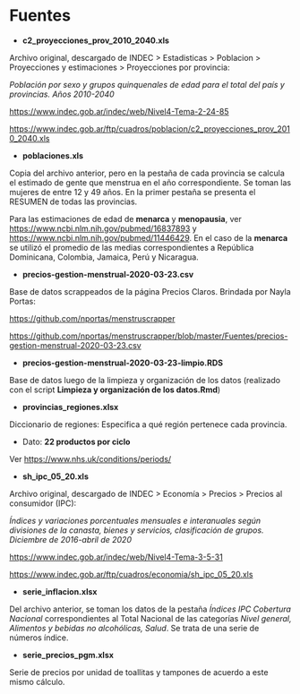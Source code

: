 # Fuentes

- __c2_proyecciones_prov_2010_2040.xls__

Archivo original, descargado de INDEC > Estadisticas > Poblacion > Proyecciones y estimaciones > Proyecciones por provincia:

_Población por sexo y grupos quinquenales de edad para el total del país y provincias. Años 2010-2040_

https://www.indec.gob.ar/indec/web/Nivel4-Tema-2-24-85

https://www.indec.gob.ar/ftp/cuadros/poblacion/c2_proyecciones_prov_2010_2040.xls

- __poblaciones.xls__

Copia del archivo anterior, pero en la pestaña de cada provincia se calcula el estimado de gente que menstrua en el año correspondiente. Se toman las mujeres de entre 12 y 49 años. En la primer pestaña se presenta el RESUMEN de todas las provincias.

Para las estimaciones de edad de __menarca__ y __menopausia__, ver https://www.ncbi.nlm.nih.gov/pubmed/16837893 y https://www.ncbi.nlm.nih.gov/pubmed/11446429. En el caso de la __menarca__ se utilizó el promedio de las medias correspondientes a República Dominicana, Colombia, Jamaica, Perú y Nicaragua.

- __precios-gestion-menstrual-2020-03-23.csv__

Base de datos scrappeados de la página Precios Claros. Brindada por Nayla Portas:

https://github.com/nportas/menstruscrapper

https://github.com/nportas/menstruscrapper/blob/master/Fuentes/precios-gestion-menstrual-2020-03-23.csv

- __precios-gestion-menstrual-2020-03-23-limpio.RDS__

Base de datos luego de la limpieza y organización de los datos (realizado con el script __Limpieza y organización de los datos.Rmd__)

- __provincias_regiones.xlsx__

Diccionario de regiones: Especifica a qué región pertenece cada provincia.

- Dato: __22 productos por ciclo__

Ver https://www.nhs.uk/conditions/periods/

- __sh_ipc_05_20.xls__

Archivo original, descargado de INDEC > Economía > Precios > Precios al consumidor (IPC):

_Índices y variaciones porcentuales mensuales e interanuales según divisiones de la canasta, bienes y servicios, clasificación de grupos. Diciembre de 2016-abril de 2020_

https://www.indec.gob.ar/indec/web/Nivel4-Tema-3-5-31

https://www.indec.gob.ar/ftp/cuadros/economia/sh_ipc_05_20.xls

- __serie_inflacion.xlsx__

Del archivo anterior, se toman los datos de la pestaña _Índices IPC Cobertura Nacional_ correspondientes al Total Nacional de las categorías _Nivel general, Alimentos y bebidas no alcohólicas, Salud_. Se trata de una serie de números índice.

- __serie_precios_pgm.xlsx__

Serie de precios por unidad de toallitas y tampones de acuerdo a este mismo cálculo.

